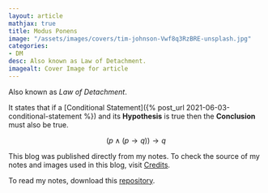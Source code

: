 ```yaml
---
layout: article
mathjax: true
title: Modus Ponens
image: "/assets/images/covers/tim-johnson-Vwf8q3RzBRE-unsplash.jpg"
categories:
- DM
desc: Also known as Law of Detachment. 
imagealt: Cover Image for article
---
```


Also known as *Law of Detachment*.

It states that if a [Conditional Statement]({% post_url 2021-06-03-conditional-statement %}) and its <b>Hypothesis</b> is true then the <b>Conclusion</b> must also be true.

$$(p \wedge (p \to q)) \to q$$

































































































































































































































































































































































































This blog was published directly from my notes.
To check the source of my notes and images used in this blog, visit <a href="/credits.html" target="_blank">Credits</a>.

To read my notes, download this <a href="https://github.com/bovem/CS" target="blank">repository</a>.